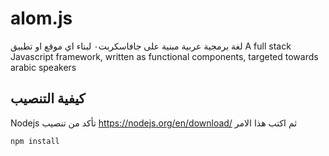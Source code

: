 # alom.js
لغة برمجية عربية مبنية على جافاسكربت٠ لبناء اي موقع او تطبيق      A full stack Javascript framework, written as functional components, targeted towards arabic speakers

## كيفية التنصيب
Nodejs  تأكد من تنصيب
https://nodejs.org/en/download/
ثم اكتب هذا الامر
```
npm install
```
